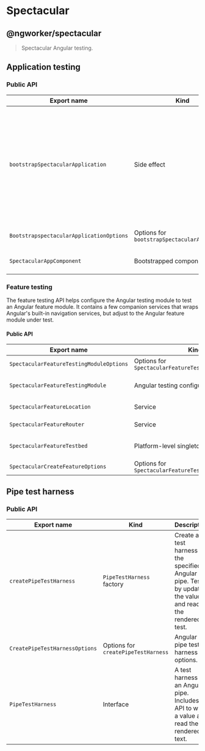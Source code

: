 # Spectacular

## @ngworker/spectacular

> Spectacular Angular testing.

## Application testing

### Public API

| Export name                              | Kind                                          | Description                                                                                                                                                |
| ---------------------------------------- | --------------------------------------------- | ---------------------------------------------------------------------------------------------------------------------------------------------------------- |
| `bootstrapSpectacularApplication`        | Side effect                                   | Bootstrap a test application with the specified metadata. Useful to test configuration Angular modules, bootstrap listeners, and application initializers. |
| `BootstrapspectacularApplicationOptions` | Options for `bootstrapSpectacularApplication` | Spectacular application options.                                                                                                                           |
| `SpectacularAppComponent`                | Bootstrapped component                        | A root component for testing.                                                                                                                              |

### Feature testing

The feature testing API helps configure the Angular testing module to test an
Angular feature module. It contains a few companion services that wraps
Angular's built-in navigation services, but adjust to the Angular feature
module under test.

#### Public API

| Export name                              | Kind                                                  | Description                                                                                                                    |
| ---------------------------------------- | ----------------------------------------------------- | ------------------------------------------------------------------------------------------------------------------------------ |
| `SpectacularFeatureTestingModuleOptions` | Options for `SpectacularFeatureTestingModule`         | Feature testing options for `SpectacularFeatureTestingModule.withFeature`.                                                     |
| `SpectacularFeatureTestingModule`        | Angular testing configuration module                  | Configures the `RouterTestingModule` and provides Spectactular services for testing feature modules.                           |
| `SpectacularFeatureLocation`             | Service                                               | A subset of Angular's `Location` API adjusted to the Angular feature module under test.                                        |
| `SpectacularFeatureRouter`               | Service                                               | A subset og Angular's `Router` API adjusted to the Angular feature module under test.                                          |
| `SpectacularFeatureTestbed`              | Platform-level singleton service                      | Configures `SpectacularFeatureTestingModule`, bootstraps `SpectacularAppComponent` and navigates to the default feature route. |
| `SpectacularCreateFeatureOptions`        | Options for `SpectacularFeatureTestbed.createFeature` | Testbed feature testing options.                                                                                               |

## Pipe test harness

### Public API

| Export name                    | Kind                                | Description                                                                                                        |
| ------------------------------ | ----------------------------------- | ------------------------------------------------------------------------------------------------------------------ |
| `createPipeTestHarness`        | `PipeTestHarness` factory           | Create a test harness for the specified Angular pipe. Test it by updating the value and reading the rendered test. |
| `CreatePipeTestHarnessOptions` | Options for `createPipeTestHarness` | Angular pipe test harness options.                                                                                 |
| `PipeTestHarness`              | Interface                           | A test harness for an Angular pipe. Includes an API to write a value and read the rendered text.                   |
